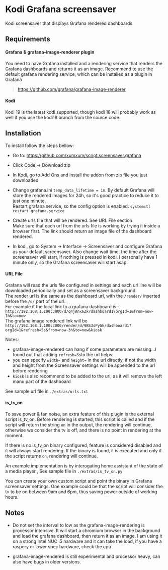 # Kodi Grafana screensaver
Kodi screensaver that displays Grafana rendered dashboards

## Requirements

#### Grafana & grafana-image-renderer plugin
You need to have Grafana installed and a rendering service that renders the Grafana dashboards and returns it as an image. Recommend to use the default grafana rendering service, which can be installed as a plugin in Grafana

> https://github.com/grafana/grafana-image-renderer

#### Kodi
Kodi 19 is the latest kodi supported, though kodi 18 will probably work as well if you use the kodi18 branch from the source code.

## Installation
To install follow the steps bellow:
- Go to: https://github.com/xumxum/script.screensaver.grafana

- Click Code -> Download zip

- In Kodi, go to Add Ons and install the addon from zip file you just downloaded

- Change grafana.ini `temp_data_lifetime = 1m`. By default Grafana will store the rendered images for 24h, so it's good practice to reduce it to just one minute.    
Restart grafana service, so the config option is enabled. `systemctl restart grafana.service`

- Create urls file that will be rendered. See URL File section   
Make sure that each url from the urls file is working by trying it inside a browser first. The link should return an image file of the dashboard rendered.

- In kodi, go to System -> Interface -> Screensaver and configure Grafana as your default screensaver. Also change wait time, the time after the screensaver will start, if nothing is pressed in kodi. I personally have 1 minute only, so the Grafana screensaver will start asap.




#### URL File
Grafana will read the urls file configured in settings and each url line will be downloaded periodically and set as a screensaver background.   
The render url is the same as the dashboard url, with the `/render/` inserted before the `/d/` part of the url.   
For example if the local link to a grafana dashboard is :
`http://192.168.1.100:3000/d/q4jAnx6Zk/dashboard1?orgId=1&from=now-1h&to=now`   
The grafana image rendered link will be
`http://192.168.1.100:3000/render/d/9BS3sPyGk/dashboard1?orgId=1&refresh=5s&from=now-3h&to=now&kiosk`

Notes:
- grafana-image-rendered can hang if some parameters are missing...I found out that adding `refresh=5s`to the url helps.
- you can specify `width=` and `height=` in the url directly, if not the width and height from the Screensaver settings will be appended to the url before rendering
- `kiosk` is also recommend to be added to the url, as it will remove the left manu part of the dashboard

See sample url file in `./extras/urls.txt`
#### is_tv_on
To save power & fan noise, an extra feature of this plugin is the external script is_tv_on. Before rendering is started, this script is called and if the script will return the string `on` in the output, the rendering will continue, otherwise we consider the tv is off, and there is no point in rendering at the moment.

If there is no is_tv_on binary configured, feature is considered disabled and it will always start rendering. If the binary is found, it is executed and only if the script returns `on`, rendering will continue.

An example implementation is by interogating home assistant of the state of a media player , See sample file in `./extras/is_tv_on.py`

You can create your own custom script and point the binary in Grafana screensaver settings. One example could be that the script will consider the tv to be on between 9am and 6pm, thus saving power outside of working hours.

## Notes
- Do not set the interval to low as the grafana-image-rendering is processor intensive. It will start a chromium browser in the background and load the grafana dashboard, then return it as an image. I am using it on a strong Intel NUC i5 hardware and it can take the load, if you have a raspery or lower spec hardware, check the cpu

- grafana-image-rendered is still experimental and processor heavy, can also have bugs in older versions.
